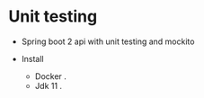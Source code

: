 # Unit testing

- Spring boot 2 api with unit testing and mockito

- Install
    - Docker .
    - Jdk 11 .

